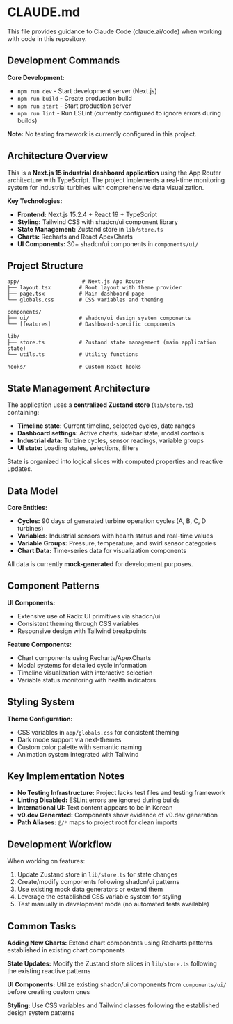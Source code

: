 # CLAUDE.md

This file provides guidance to Claude Code (claude.ai/code) when working with code in this repository.

## Development Commands

**Core Development:**
- `npm run dev` - Start development server (Next.js)
- `npm run build` - Create production build
- `npm run start` - Start production server
- `npm run lint` - Run ESLint (currently configured to ignore errors during builds)

**Note:** No testing framework is currently configured in this project.

## Architecture Overview

This is a **Next.js 15 industrial dashboard application** using the App Router architecture with TypeScript. The project implements a real-time monitoring system for industrial turbines with comprehensive data visualization.

**Key Technologies:**
- **Frontend:** Next.js 15.2.4 + React 19 + TypeScript
- **Styling:** Tailwind CSS with shadcn/ui component library
- **State Management:** Zustand store in `lib/store.ts`
- **Charts:** Recharts and React ApexCharts
- **UI Components:** 30+ shadcn/ui components in `components/ui/`

## Project Structure

```
app/                    # Next.js App Router
├── layout.tsx         # Root layout with theme provider
├── page.tsx           # Main dashboard page
└── globals.css        # CSS variables and theming

components/
├── ui/                # shadcn/ui design system components
└── [features]         # Dashboard-specific components

lib/
├── store.ts           # Zustand state management (main application state)
└── utils.ts           # Utility functions

hooks/                 # Custom React hooks
```

## State Management Architecture

The application uses a **centralized Zustand store** (`lib/store.ts`) containing:
- **Timeline state:** Current timeline, selected cycles, date ranges
- **Dashboard settings:** Active charts, sidebar state, modal controls
- **Industrial data:** Turbine cycles, sensor readings, variable groups
- **UI state:** Loading states, selections, filters

State is organized into logical slices with computed properties and reactive updates.

## Data Model

**Core Entities:**
- **Cycles:** 90 days of generated turbine operation cycles (A, B, C, D turbines)
- **Variables:** Industrial sensors with health status and real-time values
- **Variable Groups:** Pressure, temperature, and swirl sensor categories
- **Chart Data:** Time-series data for visualization components

All data is currently **mock-generated** for development purposes.

## Component Patterns

**UI Components:**
- Extensive use of Radix UI primitives via shadcn/ui
- Consistent theming through CSS variables
- Responsive design with Tailwind breakpoints

**Feature Components:**
- Chart components using Recharts/ApexCharts
- Modal systems for detailed cycle information
- Timeline visualization with interactive selection
- Variable status monitoring with health indicators

## Styling System

**Theme Configuration:**
- CSS variables in `app/globals.css` for consistent theming
- Dark mode support via next-themes
- Custom color palette with semantic naming
- Animation system integrated with Tailwind

## Key Implementation Notes

- **No Testing Infrastructure:** Project lacks test files and testing framework
- **Linting Disabled:** ESLint errors are ignored during builds
- **International UI:** Text content appears to be in Korean
- **v0.dev Generated:** Components show evidence of v0.dev generation
- **Path Aliases:** `@/*` maps to project root for clean imports

## Development Workflow

When working on features:
1. Update Zustand store in `lib/store.ts` for state changes
2. Create/modify components following shadcn/ui patterns
3. Use existing mock data generators or extend them
4. Leverage the established CSS variable system for styling
5. Test manually in development mode (no automated tests available)

## Common Tasks

**Adding New Charts:** Extend chart components using Recharts patterns established in existing chart components

**State Updates:** Modify the Zustand store slices in `lib/store.ts` following the existing reactive patterns

**UI Components:** Utilize existing shadcn/ui components from `components/ui/` before creating custom ones

**Styling:** Use CSS variables and Tailwind classes following the established design system patterns